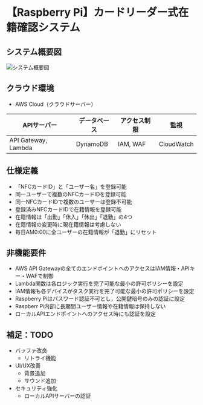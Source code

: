 # 【Raspberry Pi】カードリーダー式在籍確認システム

## システム概要図

![システム概要図](https://github.com/user-attachments/assets/90d4f990-03cb-4223-bead-36347a2e578e)

## クラウド環境

- AWS Cloud（クラウドサーバー）

| APIサーバー          | データベース | アクセス制限 | 監視       |
----                  |----         |----         |----
| API Gateway, Lambda | DynamoDB    | IAM, WAF    | CloudWatch |

## 仕様定義

- 「NFCカードID」と「ユーザー名」を登録可能
- 同一ユーザーで複数のNFCカードIDを登録可能
- 同一NFCカードIDで複数のユーザーは登録不可能
- 登録済みNFCカードIDで在籍情報を登録可能
- 在籍情報は「出勤」「休入」「休出」「退勤」の4つ
- 在籍情報の変更時に現在籍情報は考慮しない
- 毎日AM0:00に全ユーザーの在籍情報が「退勤」にリセット

## 非機能要件

- AWS API Gatewayの全てのエンドポイントへのアクセスはIAM情報・APIキー・WAFで制御
- Lambda関数は各ロジック実行を完了可能な最小の許可ポリシーを設定
- IAM情報も各デバイスがタスク実行を完了可能な最小の許可ポリシーを設定
- Raspberry Piはパスワード認証不可とし，公開鍵暗号のみの認証に設定
- Raspberr Pi内部に長期間ユーザー情報や在籍情報は保持しない
- ローカルAPIエンドポイントへのアクセス時にも認証を設定

## 補足：TODO

- バッファ改良
  - リトライ機能
- UI/UX改善
  - 背景追加
  - サウンド追加
- セキュリティ強化
  - ローカルAPIサーバーの認証
